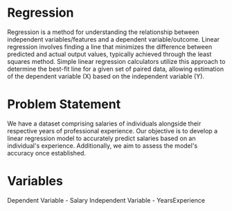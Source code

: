 # Regression
Regression is a method for understanding the relationship between independent variables/features and a dependent variable/outcome.
Linear regression involves finding a line that minimizes the difference between predicted and actual output values, typically achieved through the least squares method. Simple linear regression calculators utilize this approach to determine the best-fit line for a given set of paired data, allowing estimation of the dependent variable (X) based on the independent variable (Y).

# Problem Statement
We have a dataset comprising salaries of individuals alongside their respective years of professional experience. Our objective is to develop a linear regression model to accurately predict salaries based on an individual's experience. Additionally, we aim to assess the model's accuracy once established. 

# Variables
Dependent Variable - Salary
Independent Variable - YearsExperience
